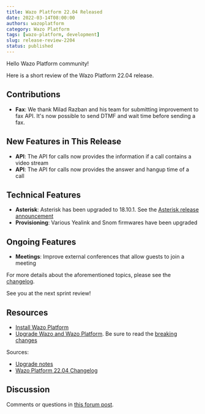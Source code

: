 ```yaml
---
title: Wazo Platform 22.04 Released
date: 2022-03-14T08:00:00
authors: wazoplatform
category: Wazo Platform
tags: [wazo-platform, development]
slug: release-review-2204
status: published
---
```


Hello Wazo Platform community!

Here is a short review of the Wazo Platform 22.04 release.

## Contributions

- **Fax**: We thank Milad Razban and his team for submitting improvement to
  fax API. It's now possible to send DTMF and wait time before sending a fax.

## New Features in This Release

- **API**: The API for calls now provides the information if a call contains a video stream
- **API**: The API for calls now provides the answer and hangup time of a call

## Technical Features

- **Asterisk**: Asterisk has been upgraded to 18.10.1. See the
  [Asterisk release announcement](https://www.asterisk.org/asterisk-news/asterisk-16-24-1-18-10-1-19-2-1-and-16-8-cert13-now-available-security/)
- **Provisioning**: Various Yealink and Snom firmwares have been upgraded

## Ongoing Features

- **Meetings**: Improve external conferences that allow guests to join a meeting

For more details about the aforementioned topics, please see the [changelog](https://wazo-dev.atlassian.net/issues/?jql=project%3DWAZO%20AND%20fixVersion%3D22.04).

See you at the next sprint review!

<!-- truncate -->

## Resources

- [Install Wazo Platform](/use-cases)
- [Upgrade Wazo and Wazo Platform](/uc-doc/upgrade/). Be sure to read the
  [breaking changes](/uc-doc/upgrade/upgrade_notes#22-04)

Sources:

- [Upgrade notes](/uc-doc/upgrade/upgrade_notes#22-04)
- [Wazo Platform 22.04 Changelog](https://wazo-dev.atlassian.net/issues/?jql=project%3DWAZO%20AND%20fixVersion%3D22.04)

## Discussion

Comments or questions in
[this forum post](https://wazo-platform.discourse.group/t/blog-wazo-platform-22-04-released).
